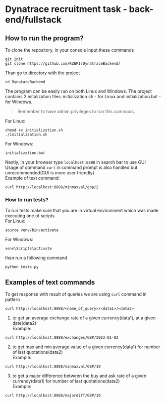 # Dynatrace recruitment task - back-end/fullstack 

## How to run the program?
To clone the repository, in your console input these commands
```
git init
git clone https://github.com/RZEPI/DynatraceBackend/
```
Than go to directory with the project
```
cd DynataceBackend
```
The program can be easily run on both Linux and Windows. The project contains 2 initalization files: initialization.sh - for Linux and initialization.bat - for Windows.   
> Remember to have admin privileges to run this commads.  

For Linux: 
```
chmod +x initialization.sh
./initialization.sh
```
For Windows:
```
initialization.bat
```
Nextly, in your browser type `localhost:8888` in search bar to use GUI  
Usage of command `curl` in command prompt is also handled but unrecommended(GUI is more user friendly)  
Example of text command:
```
curl http://localhost:8888/minmaxval/gbp/2
```

### How to run tests?
To run tests make sure that you are in virtual environment which was made executing one of scripts  
For Linux:
```
source venv/bin/activate
```
For Windows:
```
venv\Scripts\activate
```
than run a following command
``` 
python tests.py 
```

## Examples of text commands

To get response with result of queries we are using ``curl`` command in pattern  

```
curl http://localhost:8888/<name_of_query>/<data1>/<data2>
```
1. to get an average exchange rate of a given currency(data1), at a given date(data2)  
Example:
```
curl http://localhost:8888/exchanges/GBP/2023-01-02
```
2. to get max and min average value of a given currency(data1) for number of last quotations(data2)  
Example:
```
curl http://localhost:8888/minmaxval/GBP/10
```
3. to get a major difference between the buy and ask rate of a given currency(data1) for number of last quotations(data2)  
Example:
```
curl http://localhost:8888/majordiff/GBP/10
```
